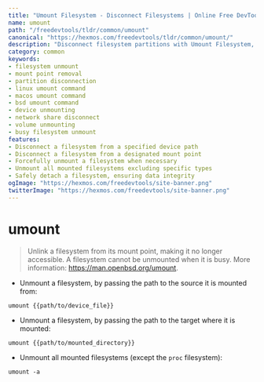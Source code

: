 ```yaml
---
title: "Umount Filesystem - Disconnect Filesystems | Online Free DevTools by Hexmos"
name: umount
path: "/freedevtools/tldr/common/umount"
canonical: "https://hexmos.com/freedevtools/tldr/common/umount/"
description: "Disconnect filesystem partitions with Umount Filesystem, making data inaccessible. Unmount various devices and network shares easily. Free online tool, no registration required."
category: common
keywords:
- filesystem unmount
- mount point removal
- partition disconnection
- linux umount command
- macos umount command
- bsd umount command
- device unmounting
- network share disconnect
- volume unmounting
- busy filesystem unmount
features:
- Disconnect a filesystem from a specified device path
- Disconnect a filesystem from a designated mount point
- Forcefully unmount a filesystem when necessary
- Unmount all mounted filesystems excluding specific types
- Safely detach a filesystem, ensuring data integrity
ogImage: "https://hexmos.com/freedevtools/site-banner.png"
twitterImage: "https://hexmos.com/freedevtools/site-banner.png"
---
```


# umount

> Unlink a filesystem from its mount point, making it no longer accessible.
> A filesystem cannot be unmounted when it is busy.
> More information: <https://man.openbsd.org/umount>.

- Unmount a filesystem, by passing the path to the source it is mounted from:

`umount {{path/to/device_file}}`

- Unmount a filesystem, by passing the path to the target where it is mounted:

`umount {{path/to/mounted_directory}}`

- Unmount all mounted filesystems (except the `proc` filesystem):

`umount -a`
